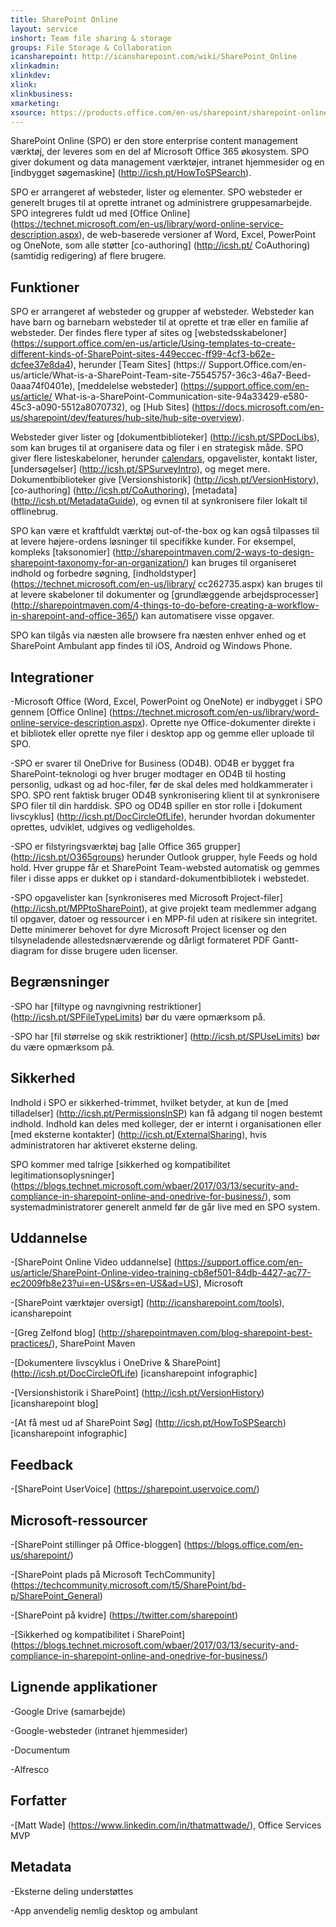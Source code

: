 ```yaml
---
title: SharePoint Online
layout: service
inshort: Team file sharing & storage
groups: File Storage & Collaboration
icansharepoint: http://icansharepoint.com/wiki/SharePoint_Online
xlinkadmin: 
xlinkdev: 
xlink: 
xlinkbusiness: 
xmarketing: 
xsource: https://products.office.com/en-us/sharepoint/sharepoint-online-collaboration-software
---
```


SharePoint Online (SPO) er den store enterprise content management værktøj, der leveres som en del af Microsoft Office 365 økosystem. SPO giver dokument og data management værktøjer, intranet hjemmesider og en [indbygget søgemaskine] (http://icsh.pt/HowToSPSearch).

SPO er arrangeret af websteder, lister og elementer. SPO websteder er generelt bruges til at oprette intranet og administrere gruppesamarbejde. SPO integreres fuldt ud med [Office Online] (https://technet.microsoft.com/en-us/library/word-online-service-description.aspx), de web-baserede versioner af Word, Excel, PowerPoint og OneNote, som alle støtter [co-authoring] (http://icsh.pt/ CoAuthoring) (samtidig redigering) af flere brugere.

Funktioner
---------

SPO er arrangeret af websteder og grupper af websteder. Websteder kan have barn og barnebarn websteder til at oprette et træ eller en familie af websteder. Der findes flere typer af sites og [webstedsskabeloner] (https://support.office.com/en-us/article/Using-templates-to-create-different-kinds-of-SharePoint-sites-449eccec-ff99-4cf3-b62e-dcfee37e8da4), herunder [Team Sites] (https:// Support.Office.com/en-us/article/What-is-a-SharePoint-Team-site-75545757-36c3-46a7-Beed-0aaa74f0401e), [meddelelse websteder] (https://support.office.com/en-us/article/ What-is-a-SharePoint-Communication-site-94a33429-e580-45c3-a090-5512a8070732), og [Hub Sites] (https://docs.microsoft.com/en-us/sharepoint/dev/features/hub-site/hub-site-overview).

Websteder giver lister og [dokumentbiblioteker] (http://icsh.pt/SPDocLibs), som kan bruges til at organisere data og filer i en strategisk måde. SPO giver flere listeskabeloner, herunder [calendars](https//icsh.pt/SPCalendars), opgavelister, kontakt lister, [undersøgelser] (http://icsh.pt/SPSurveyIntro), og meget mere. Dokumentbiblioteker give [Versionshistorik] (http://icsh.pt/VersionHistory), [co-authoring] (http://icsh.pt/CoAuthoring), [metadata] (http://icsh.pt/MetadataGuide), og evnen til at synkronisere filer lokalt til offlinebrug.

SPO kan være et kraftfuldt værktøj out-of-the-box og kan også tilpasses til at levere højere-ordens løsninger til specifikke kunder. For eksempel, kompleks [taksonomier] (http://sharepointmaven.com/2-ways-to-design-sharepoint-taxonomy-for-an-organization/) kan bruges til organiseret indhold og forbedre søgning, [indholdstyper] (https://technet.microsoft.com/en-us/library/ cc262735.aspx) kan bruges til at levere skabeloner til dokumenter og [grundlæggende arbejdsprocesser] (http://sharepointmaven.com/4-things-to-do-before-creating-a-workflow-in-sharepoint-and-office-365/) kan automatisere visse opgaver.

SPO kan tilgås via næsten alle browsere fra næsten enhver enhed og et SharePoint Ambulant app findes til iOS, Android og Windows Phone.

Integrationer
---------

-Microsoft Office (Word, Excel, PowerPoint og OneNote) er indbygget i SPO gennem [Office Online] (https://technet.microsoft.com/en-us/library/word-online-service-description.aspx). Oprette nye Office-dokumenter direkte i et bibliotek eller oprette nye filer i desktop app og gemme eller uploade til SPO.

-SPO er svarer til OneDrive for Business (OD4B). OD4B er bygget fra SharePoint-teknologi og hver bruger modtager en OD4B til hosting personlig, udkast og ad hoc-filer, før de skal deles med holdkammerater i SPO. SPO rent faktisk bruger OD4B synkronisering klient til at synkronisere SPO filer til din harddisk. SPO og OD4B spiller en stor rolle i [dokument livscyklus] (http://icsh.pt/DocCircleOfLife), herunder hvordan dokumenter oprettes, udviklet, udgives og vedligeholdes.

-SPO er filstyringsværktøj bag [alle Office 365 grupper] (http://icsh.pt/O365groups) herunder Outlook grupper, hyle Feeds og hold hold. Hver gruppe får et SharePoint Team-websted automatisk og gemmes filer i disse apps er dukket op i standard-dokumentbibliotek i webstedet.

-SPO opgavelister kan [synkroniseres med Microsoft Project-filer] (http://icsh.pt/MPPtoSharePoint), at give projekt team medlemmer adgang til opgaver, datoer og ressourcer i en MPP-fil uden at risikere sin integritet. Dette minimerer behovet for dyre Microsoft Project licenser og den tilsyneladende allestedsnærværende og dårligt formateret PDF Gantt-diagram for disse brugere uden licenser.

Begrænsninger
---------

-SPO har [filtype og navngivning restriktioner] (http://icsh.pt/SPFileTypeLimits) bør du være opmærksom på.

-SPO har [fil størrelse og skik restriktioner] (http://icsh.pt/SPUseLimits) bør du være opmærksom på.

Sikkerhed
---------

Indhold i SPO er sikkerhed-trimmet, hvilket betyder, at kun de [med tilladelser] (http://icsh.pt/PermissionsInSP) kan få adgang til nogen bestemt indhold. Indhold kan deles med kolleger, der er internt i organisationen eller [med eksterne kontakter] (http://icsh.pt/ExternalSharing), hvis administratoren har aktiveret eksterne deling.

SPO kommer med talrige [sikkerhed og kompatibilitet legitimationsoplysninger] (https://blogs.technet.microsoft.com/wbaer/2017/03/13/security-and-compliance-in-sharepoint-online-and-onedrive-for-business/), som systemadministratorer generelt anmeld før de går live med en SPO system.

Uddannelse
---------

-[SharePoint Online Video uddannelse] (https://support.office.com/en-us/article/SharePoint-Online-video-training-cb8ef501-84db-4427-ac77-ec2009fb8e23?ui=en-US&rs=en-US&ad=US), Microsoft

-[SharePoint værktøjer oversigt] (http://icansharepoint.com/tools), icansharepoint

-[Greg Zelfond blog] (http://sharepointmaven.com/blog-sharepoint-best-practices/), SharePoint Maven

-[Dokumentere livscyklus i OneDrive & SharePoint] (http://icsh.pt/DocCircleOfLife) \[icansharepoint
    infographic\]

-[Versionshistorik i SharePoint] (http://icsh.pt/VersionHistory)
    \[icansharepoint blog\]

-[At få mest ud af SharePoint
    Søg] (http://icsh.pt/HowToSPSearch) \[icansharepoint infographic\]

Feedback
---------

-[SharePoint UserVoice] (https://sharepoint.uservoice.com/)

Microsoft-ressourcer
---------

-[SharePoint stillinger på Office-bloggen] (https://blogs.office.com/en-us/sharepoint/)

-[SharePoint plads på Microsoft TechCommunity] (https://techcommunity.microsoft.com/t5/SharePoint/bd-p/SharePoint_General)

-[SharePoint på kvidre] (https://twitter.com/sharepoint)

-[Sikkerhed og kompatibilitet i SharePoint] (https://blogs.technet.microsoft.com/wbaer/2017/03/13/security-and-compliance-in-sharepoint-online-and-onedrive-for-business/)


Lignende applikationer
--------------------

-Google Drive (samarbejde)

-Google-websteder (intranet hjemmesider)

-Documentum

-Alfresco

Forfatter
---------

-[Matt Wade] (https://www.linkedin.com/in/thatmattwade/), Office Services MVP

Metadata
--------

-Eksterne deling understøttes

-App anvendelig nemlig desktop og ambulant

